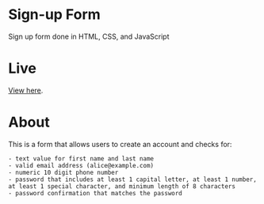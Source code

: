 # Sign-up Form
Sign up form done in HTML, CSS, and JavaScript

# Live
[View here](https://stochasticats.github.io/signup-form/).

# About
This is a form that allows users to create an account and checks for:

    - text value for first name and last name
    - valid email address (alice@example.com)
    - numeric 10 digit phone number
    - password that includes at least 1 capital letter, at least 1 number, at least 1 special character, and minimum length of 8 characters
    - password confirmation that matches the password